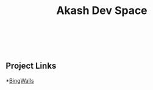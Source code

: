 <p>
    <h1 align="center">
        Akash Dev Space
    </h1>
</p>

<br><br><br><br>

## Project Links

*<a href="/docs/bingwalls/Home"><u>BingWalls</u></a>
